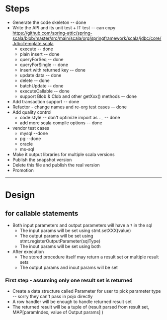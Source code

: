 # Steps

* Generate the code skeleton -- done
* Write the API and its unit test + IT test -- can
  copy https://github.com/spring-attic/spring-scala/blob/master/src/main/scala/org/springframework/scala/jdbc/core/JdbcTemplate.scala
    * execute -- done
    * plain insert -- done
    * queryForSeq -- done
    * queryForSingle -- done
    * insert with returned key -- done
    * update data -- done
    * delete -- done
    * batchUpdate -- done
    * executeCallable -- done
    * support Blob & Clob and other getXxx() methods -- done
* Add transaction support -- done
* Refactor - change names and re-org test cases  -- done
* Add quality control
    * code style -- don't optimize import as `._` -- done
    * add more scala compile options -- done
* vendor test cases
  * mysql --done
  * pg --done
  * oracle 
  * ms-sql 
* Make it output libraries for multiple scala versions
* Publish the snapshot version
* Delete this file and publish the real version
* Promotion

----

# Design

## for callable statements

* Both input parameters and output parameters will have a `?` in the sql
    * The input params will be set using stmt.setXXX(value)
    * The output params will be set using stmt.registerOutputParameter(sqlType)
    * The inout params will be set using both
* After execution
    * The stored procedure itself may return a result set or multiple result sets
    * The output params and inout params will be set

### First step - assuming only one result set is returned

* Create a data structure called Parameter for user to pick parameter type -- sorry they can't pass in pojo directly
* A row handler will be enough to handle returned result set
* The returned result will be a tuple of (result parsed from result set, MAP[paramIndex, value of Output params] )
